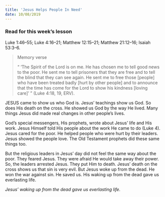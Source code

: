 ```yaml
---
title: 'Jesus Helps People In Need'
date: 10/08/2019
---
```


### Read for this week’s lesson
Luke 1:46–55; Luke 4:16–21; Matthew 12:15–21; Matthew 21:12–16; Isaiah 53:3–6.

> <p>Memory verse</p>
> “ ‘The Spirit of the Lord is on me. He has chosen me to tell good news to the poor. He sent me to tell prisoners that they are free and to tell the blind that they can see again. He sent me to free those [people] who have been treated badly [hurt by other people] and to announce that the time has come for the Lord to show his kindness [loving care]’ ” (Luke 4:18, 19, ERV).

JESUS came to show us who God is. Jesus’ teachings show us God. So does His death on the cross. He showed us God by the way He lived. Many things Jesus did made real changes in other people’s lives.

God’s special messengers, His prophets, wrote about Jesus’ life and His work. Jesus Himself told His people about the work He came to do (Luke 4). Jesus cared for the poor. He helped people who were hurt by their leaders. Jesus showed the people love. The Old Testament prophets did these same things too. 

But the religious leaders in Jesus’ day did not feel the same way about the poor. They feared Jesus. They were afraid He would take away their power. So, the leaders arrested Jesus. They put Him to death. Jesus’ death on the cross shows us that sin is very evil. But Jesus woke up from the dead. He won the war against sin. He saved us. His waking up from the dead gave us everlasting life.

*Jesus’ waking up from the dead gave us everlasting life.*
